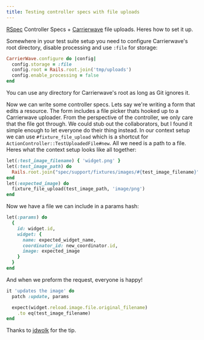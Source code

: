 ```yaml
---
title: Testing controller specs with file uploads
---
```


[RSpec](http://rspec.info/) Controller Specs + [Carrierwave](https://github.com/carrierwaveuploader/carrierwave) file uploads. Heres how to set it up.

Somewhere in your test suite setup you need to configure Carrierwave's root directory, disable processing and use `:file` for storage:

```ruby
CarrierWave.configure do |config|
  config.storage = :file
  config.root = Rails.root.join('tmp/uploads')
  config.enable_processing = false
end
```

You can use any directory for Carrierwave's root as long as Git ignores it.

Now we can write some controller specs. Lets say we're writing a form that edits a resource. The form includes a file picker thats hooked up to a Carrierwave uploader. From the perspective of the controller, we only care that the file got through. We could stub out the collaborators, but I found it simple enough to let everyone do their thing instead. In our context setup we can use `#fixture_file_upload` which is a shortcut for `ActionController::TestUploadedFile#new`. All we need is a path to a file. Heres what the context setup looks like all together:

```ruby
let(:test_image_filename) { 'widget.png' }
let(:test_image_path) do
  Rails.root.join("spec/support/fixtures/images/#{test_image_filename}")
end
let(:expected_image) do
  fixture_file_upload(test_image_path, 'image/png')
end
```

Now we have a file we can include in a params hash:

```ruby
let(:params) do
  {
    id: widget.id,
    widget: {
      name: expected_widget_name,
      coordinator_id: new_coordinator.id,
      image: expected_image
    }
  }
end
```

And when we preform the request, everyone is happy!

```ruby
it 'updates the image' do
  patch :update, params

  expect(widget.reload.image.file.original_filename)
    .to eq(test_image_filename)
end
```

Thanks to [jdwolk](https://github.com/jdwolk) for the tip.

